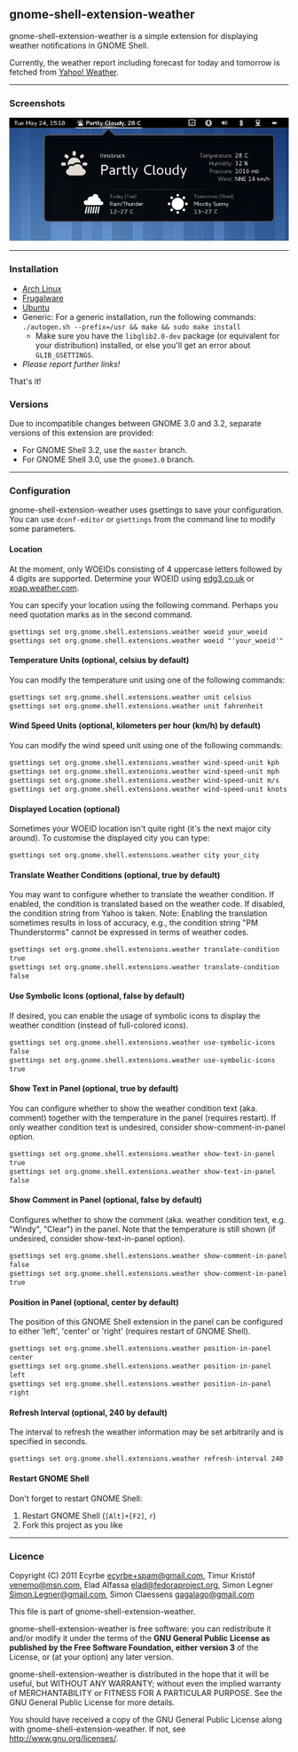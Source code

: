 ## gnome-shell-extension-weather

gnome-shell-extension-weather is a simple extension for displaying weather notifications in GNOME Shell.

Currently, the weather report including forecast for today and tomorrow is fetched from [Yahoo! Weather](http://weather.yahoo.com/).

----

### Screenshots

![Screenshot](https://github.com/simon04/gnome-shell-extension-weather/raw/master/data/screenshot.png)

----

### Installation

* [Arch Linux](https://aur.archlinux.org/packages.php?ID=49409)
* [Frugalware](http://www.frugalware.org/packages/119339)
* [Ubuntu](https://launchpad.net/~webupd8team/+archive/gnome3/+packages)
* Generic: For a generic installation, run the following commands:
  `./autogen.sh --prefix=/usr && make && sudo make install`
  * Make sure you have the `libglib2.0-dev` package (or equivalent for your distribution)
    installed, or else you'll get an error about `GLIB_GSETTINGS`.
* *Please report further links!*

That's it!

### Versions

Due to incompatible changes between GNOME 3.0 and 3.2, separate versions of this extension are provided:

* For GNOME Shell 3.2, use the `master` branch.
* For GNOME Shell 3.0, use the `gnome3.0` branch.

----

### Configuration

gnome-shell-extension-weather uses gsettings to save your configuration. You can use `dconf-editor` or `gsettings` from the command line to modify some parameters.

#### Location

At the moment, only WOEIDs consisting of 4 uppercase letters followed by 4 digits are supported. Determine your WOEID using [edg3.co.uk](http://edg3.co.uk/snippets/weather-location-codes/) or [xoap.weather.com](http://xoap.weather.com/search/search?where=Innsbruck).

You can specify your location using the following command. Perhaps you need quotation marks as in the second command.

    gsettings set org.gnome.shell.extensions.weather woeid your_woeid
    gsettings set org.gnome.shell.extensions.weather woeid "'your_woeid'"

#### Temperature Units (optional, celsius by default)

You can modify the temperature unit using one of the following commands:

    gsettings set org.gnome.shell.extensions.weather unit celsius
    gsettings set org.gnome.shell.extensions.weather unit fahrenheit

#### Wind Speed Units (optional, kilometers per hour (km/h) by default)

You can modify the wind speed unit using one of the following commands:

    gsettings set org.gnome.shell.extensions.weather wind-speed-unit kph
    gsettings set org.gnome.shell.extensions.weather wind-speed-unit mph
    gsettings set org.gnome.shell.extensions.weather wind-speed-unit m/s
    gsettings set org.gnome.shell.extensions.weather wind-speed-unit knots

#### Displayed Location (optional)

Sometimes your WOEID location isn't quite right (it's the next major city around). To customise the displayed city you can type:

    gsettings set org.gnome.shell.extensions.weather city your_city

#### Translate Weather Conditions (optional, true by default)

You may want to configure whether to translate the weather condition. If enabled, the condition is translated based on the weather code. If disabled, the condition string from Yahoo is taken. Note: Enabling the translation sometimes results in loss of accuracy, e.g., the condition string "PM Thunderstorms" cannot be expressed in terms of weather codes.

    gsettings set org.gnome.shell.extensions.weather translate-condition true
    gsettings set org.gnome.shell.extensions.weather translate-condition false

#### Use Symbolic Icons (optional, false by default)

If desired, you can enable the usage of symbolic icons to display the weather condition (instead of full-colored icons).

    gsettings set org.gnome.shell.extensions.weather use-symbolic-icons false
    gsettings set org.gnome.shell.extensions.weather use-symbolic-icons true

#### Show Text in Panel (optional, true by default)

You can configure whether to show the weather condition text (aka. comment) together with the temperature in the panel (requires restart). If only weather condition text is undesired, consider show-comment-in-panel option.

    gsettings set org.gnome.shell.extensions.weather show-text-in-panel true
    gsettings set org.gnome.shell.extensions.weather show-text-in-panel false

#### Show Comment in Panel (optional, false by default)

Configures whether to show the comment (aka. weather condition text, e.g. "Windy", "Clear") in the panel. Note that the temperature is still shown (if undesired, consider show-text-in-panel option).

    gsettings set org.gnome.shell.extensions.weather show-comment-in-panel false
    gsettings set org.gnome.shell.extensions.weather show-comment-in-panel true

#### Position in Panel (optional, center by default)

The position of this GNOME Shell extension in the panel can be configured to either 'left', 'center' or 'right' (requires restart of GNOME Shell).

    gsettings set org.gnome.shell.extensions.weather position-in-panel center
    gsettings set org.gnome.shell.extensions.weather position-in-panel left
    gsettings set org.gnome.shell.extensions.weather position-in-panel right

#### Refresh Interval (optional, 240 by default)

The interval to refresh the weather information may be set arbitrarily and is specified in seconds.

    gsettings set org.gnome.shell.extensions.weather refresh-interval 240

#### Restart GNOME Shell

Don't forget to restart GNOME Shell:

1. Restart GNOME Shell (`[Alt]+[F2]`, `r`)
2. Fork this project as you like

----

### Licence

Copyright (C) 2011
Ecyrbe <ecyrbe+spam@gmail.com>,
Timur Kristóf <venemo@msn.com>,
Elad Alfassa <elad@fedoraproject.org>,
Simon Legner <Simon.Legner@gmail.com>,
Simon Claessens <gagalago@gmail.com>

This file is part of gnome-shell-extension-weather.

gnome-shell-extension-weather is free software: you can redistribute it and/or modify it under the terms of the **GNU General Public License as published by the Free Software Foundation, either version 3** of the License, or (at your option) any later version.

gnome-shell-extension-weather is distributed in the hope that it will be useful, but WITHOUT ANY WARRANTY; without even the implied warranty of MERCHANTABILITY or FITNESS FOR A PARTICULAR PURPOSE.  See the GNU General Public License for more details.

You should have received a copy of the GNU General Public License along with gnome-shell-extension-weather.  If not, see <http://www.gnu.org/licenses/>.

